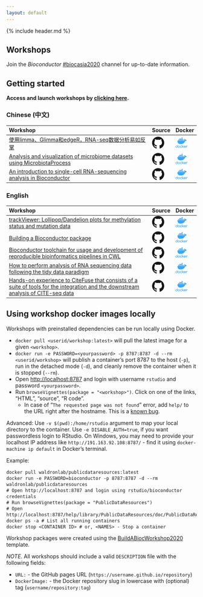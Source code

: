 ```yaml
---
layout: default
---
```


{% include header.md %}

## Workshops

Join the *Bioconductor*
[\#biocasia2020](https://community-bioc.slack.com/archives/CSF3EKY0Y) channel for up-to-date information.

## Getting started

**Access and launch workshops by [clicking here](http://workshop.bioc.cancerdatasci.org/).**

### Chinese (中文)

| Workshop                                                                                                                 | Source                                                                                             | Docker                                                                                                                  |
| :----------------------------------------------------------------------------------------------------------------------- | :------------------------------------------------------------------------------------------------- | :---------------------------------------------------------------------------------------------------------------------- |
| [使用limma、Glimma和edgeR，RNA-seq数据分析易如反掌](https://xueyidong.github.io/RNAseq123CN/)                             | [![GH](images/GitHub-Mark-32px.png)](https://github.com/XueyiDong/RNAseq123CN)                      | [![Docker](images/docker_icon.png)](https://hub.docker.com/r/xueyidong/rnaseq123cn)                      |
| [Analysis and visualization of microbiome datasets using MicrobiotaProcess](https://yulab-smu.top/MicrobiotaProcessWorkshop/)                             | [![GH](images/GitHub-Mark-32px.png)](https://github.com/YuLab-SMU/MicrobiotaProcessWorkshop)                      | [![Docker](images/docker_icon.png)](https://hub.docker.com/r/xushuangbin/microbiotaprocess_workshop)                      |
| [An introduction to single-cell RNA-sequencing analysis in Bioconductor](https://you-k.github.io/scRNA-seq-workshop/)                             | [![GH](images/GitHub-Mark-32px.png)](https://github.com/YOU-k/scRNA-seq-workshop)                      | [![Docker](images/docker_icon.png)](https://hub.docker.com/u/chloeyou/scRNA-seq-workshop)                      |

<sup></sup>

### English

| Workshop                                                                                                                 | Source                                                                                             | Docker                                                                                                                  |
| :----------------------------------------------------------------------------------------------------------------------- | :------------------------------------------------------------------------------------------------- | :---------------------------------------------------------------------------------------------------------------------- |
| [trackViewer: Lollipop/Dandelion plots for methylation status and mutation data](https://jianhong.github.io/trackViewerBiocAsia2020Workshop/)                             | [![GH](images/GitHub-Mark-32px.png)](https://github.com/jianhong/trackViewerBiocAsia2020Workshop)                      | [![Docker](images/docker_icon.png)](https://hub.docker.com/r/jianhong/trackviewerbiocasia2020workshop)                      |
| [Building a Bioconductor package](https://saskiafreytag.github.io/making_bioconductor_pkg)                             | [![GH](images/GitHub-Mark-32px.png)](https://github.com/SaskiaFreytag/making_bioconductor_pkg)                      | [![Docker](images/docker_icon.png)](https://hub.docker.com/r/saskiafreytag/making_bioconductor_pkg)                      |
| [Bioconductor toolchain for usage and development of reproducible bioinformatics pipelines in CWL](https://liubuntu.github.io/Bioc2020RCWL/)                             | [![GH](images/GitHub-Mark-32px.png)](https://github.com/Liubuntu/Bioc2020RCWL)                      | [![Docker](images/docker_icon.png)](https://hub.docker.com/repository/docker/liubuntu/bioc2020rcwl)                      |
| [How to perform analysis of RNA sequencing data following the tidy data paradigm](https://stemangiola.github.io/biocasia2020_tidytranscriptomics/)                             | [![GH](images/GitHub-Mark-32px.png)](https://github.com/stemangiola/biocasia2020_tidytranscriptomics)                      | [![Docker](images/docker_icon.png)](https://hub.docker.com/r/stemangiola/biocasia2020_tidytranscriptomics)                      |
| [Hands-on experience to CiteFuse that consists of a suite of tools for the integration and the downstream analysis of CITE-seq data](https://sydneybiox.github.io/BiocAsia2020CiteFuse)                             | [![GH](images/GitHub-Mark-32px.png)](https://github.com/SydneyBioX/BiocAsia2020CiteFuse)                      | [![Docker](images/docker_icon.png)](https://hub.docker.com/r/yingxinlin/biocasia2020citefuse)                      |


## Using workshop docker images locally

<sup></sup>

Workshops with preinstalled dependencies can be run locally using
Docker.

  - `docker pull <userid/workshop:latest>` will pull the latest image
    for a given `<workshop>`.
  - `docker run -e PASSWORD=<yourpassword> -p 8787:8787 -d --rm
    <userid/workshop>` will publish a container’s port 8787 to the host
    (`-p`), run in the detached mode (`-d`), and cleanly remove the
    container when it is stopped (`--rm`).
  - Open <http://localhost:8787> and login with username `rstudio` and
    password `<yourpassword>`.
  - Run `browseVignettes(package = "<workshop>")`. Click on one of the
    links, “HTML”, “source”, “R code”.
      - In case of “`The requested page was not found`” error, add
        `help/` to the URL right after the hostname. This is a [known
        bug](https://github.com/rocker-org/rocker-versioned/issues/178).

Advanced: Use `-v $(pwd):/home/rstudio` argument to map your local
directory to the container. Use `-e DISABLE_AUTH=true`, if you want
passwordless login to RStudio. On Windows, you may need to provide your
localhost IP address like `http://191.163.92.108:8787/` - find it using
`docker-machine ip default` in Docker’s terminal.

Example:

    docker pull waldronlab/publicdataresources:latest
    docker run -e PASSWORD=bioconductor -p 8787:8787 -d --rm waldronlab/publicdataresources
    # Open http://localhost:8787 and login using rstudio/bioconductor credentials
    # Run browseVignettes(package = "PublicDataResources")
    # Open http://localhost:8787/help/library/PublicDataResources/doc/PublicDataResources.html
    docker ps -a # List all running containers
    docker stop <CONTAINER ID> # or, <NAMES> - Stop a container

Workshop packages were created using the
[BuildABiocWorkshop2020](https://github.com/seandavi/BuildABiocWorkshop2020)
template.

*NOTE*. All workshops should include a valid `DESCRIPTION` file with the
following fields:

  - `URL:` - the GitHub pages URL
    (`https://username.github.io/repository`)
  - `DockerImage:` - the Docker repository slug in lowercase with
    (optional) tag (`username/repository:tag`)

